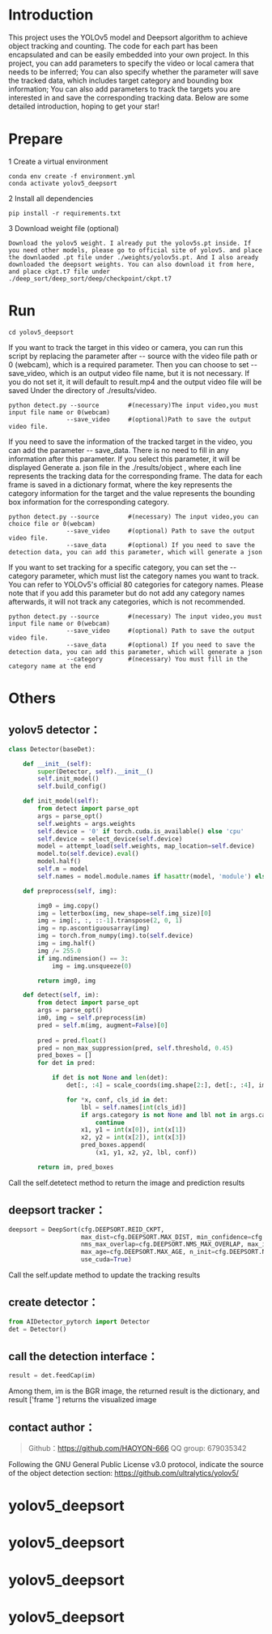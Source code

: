 
# Introduction
This project uses the YOLOv5 model and Deepsort algorithm to achieve object tracking and counting. The code for each part has been encapsulated and can be easily embedded into your own project. In this project, you can add parameters to specify the video or local camera that needs to be inferred; You can also specify whether the parameter will save the tracked data, which includes target category and bounding box information; You can also add parameters to track the targets you are interested in and save the corresponding tracking data. Below are some detailed introduction, hoping to get your star!


# Prepare
1 Create a virtual environment 

    conda env create -f environment.yml   
    conda activate yolov5_deepsort   

2 Install all dependencies

    pip install -r requirements.txt

3 Download weight file (optional)

    Download the yolov5 weight. I already put the yolov5s.pt inside. If you need other models, please go to official site of yolov5. and place the downlaoded .pt file under ./weights/yolov5s.pt. And I also aready downloaded the deepsort weights. You can also download it from here, and place ckpt.t7 file under ./deep_sort/deep_sort/deep/checkpoint/ckpt.t7


# Run

    cd yolov5_deepsort

If you want to track the target in this video or camera, you can run this script by replacing the parameter after -- source with the video file path or 0 (webcam), which is a required parameter. Then you can choose to set -- save_video, which is an output video file name, but it is not necessary. If you do not set it, it will default to result.mp4 and the output video file will be saved Under the directory of ./results/video.

    python detect.py --source        #(necessary)The input video,you must input file name or 0(webcam)
                    --save_video     #(optional)Path to save the output video file.

If you need to save the information of the tracked target in the video, you can add the parameter -- save_data. There is no need to fill in any information after this parameter. If you select this parameter, it will be displayed Generate a. json file in the ./results/object , where each line represents the tracking data for the corresponding frame. The data for each frame is saved in a dictionary format, where the key represents the category information for the target and the value represents the bounding box information for the corresponding category.

    python detect.py --source        #(necessary) The input video,you can choice file or 0(webcam)
                    --save_video     #(optional) Path to save the output video file.
                    --save_data      #(optional) If you need to save the detection data, you can add this parameter, which will generate a json


If you want to set tracking for a specific category, you can set the -- category parameter, which must list the category names you want to track. You can refer to YOLOv5's official 80 categories for category names. Please note that if you add this parameter but do not add any category names afterwards, it will not track any categories, which is not recommended.

    python detect.py --source        #(necessary) The input video,you must input file name or 0(webcam)
                    --save_video     #(optional) Path to save the output video file.
                    --save_data      #(optional) If you need to save the detection data, you can add this parameter, which will generate a json
                    --category       #(necessary) You must fill in the category name at the end


# Others
## yolov5 detector：

```python
class Detector(baseDet):

    def __init__(self):
        super(Detector, self).__init__()
        self.init_model()
        self.build_config()

    def init_model(self):
        from detect import parse_opt
        args = parse_opt()
        self.weights = args.weights
        self.device = '0' if torch.cuda.is_available() else 'cpu'
        self.device = select_device(self.device)
        model = attempt_load(self.weights, map_location=self.device)
        model.to(self.device).eval()
        model.half()
        self.m = model
        self.names = model.module.names if hasattr(model, 'module') else model.names

    def preprocess(self, img):

        img0 = img.copy()
        img = letterbox(img, new_shape=self.img_size)[0]
        img = img[:, :, ::-1].transpose(2, 0, 1)
        img = np.ascontiguousarray(img)
        img = torch.from_numpy(img).to(self.device)
        img = img.half()  
        img /= 255.0 
        if img.ndimension() == 3:
            img = img.unsqueeze(0)

        return img0, img

    def detect(self, im):
        from detect import parse_opt
        args = parse_opt()
        im0, img = self.preprocess(im)
        pred = self.m(img, augment=False)[0]
        
        pred = pred.float()
        pred = non_max_suppression(pred, self.threshold, 0.45)
        pred_boxes = []
        for det in pred:

            if det is not None and len(det):
                det[:, :4] = scale_coords(img.shape[2:], det[:, :4], im0.shape).round()

                for *x, conf, cls_id in det:
                    lbl = self.names[int(cls_id)]
                    if args.category is not None and lbl not in args.category:
                        continue
                    x1, y1 = int(x[0]), int(x[1])
                    x2, y2 = int(x[2]), int(x[3])
                    pred_boxes.append(
                        (x1, y1, x2, y2, lbl, conf))

        return im, pred_boxes

```
Call the self.detetect method to return the image and prediction results

## deepsort tracker：

```python
deepsort = DeepSort(cfg.DEEPSORT.REID_CKPT,
                    max_dist=cfg.DEEPSORT.MAX_DIST, min_confidence=cfg.DEEPSORT.MIN_CONFIDENCE,
                    nms_max_overlap=cfg.DEEPSORT.NMS_MAX_OVERLAP, max_iou_distance=cfg.DEEPSORT.MAX_IOU_DISTANCE,
                    max_age=cfg.DEEPSORT.MAX_AGE, n_init=cfg.DEEPSORT.N_INIT, nn_budget=cfg.DEEPSORT.NN_BUDGET,
                    use_cuda=True)
```

Call the self.update method to update the tracking results

## create detector：

```python
from AIDetector_pytorch import Detector
det = Detector()
```

## call the detection interface：

```python
result = det.feedCap(im)
```

Among them, im is the BGR image, the returned result is the dictionary, and result ['frame '] returns the visualized image

## contact author：

> Github：https://github.com/HAOYON-666
> QQ group: 679035342

Following the GNU General Public License v3.0 protocol, indicate the source of the object detection section: https://github.com/ultralytics/yolov5/


# yolov5_deepsort
# yolov5_deepsort
# yolov5_deepsort
# yolov5_deepsort
